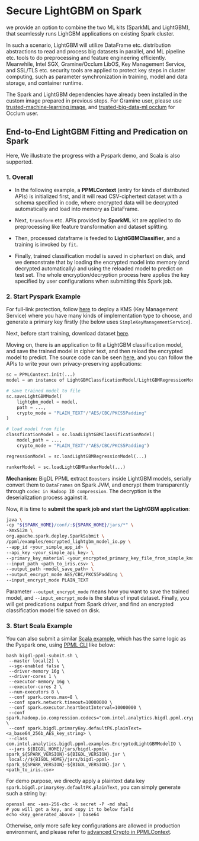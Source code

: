 # Secure LightGBM on Spark


we provide an option to combine the two ML kits (SparkML and LightGBM), that seamlessly runs LighGBM applications on existing Spark cluster.


In such a scenario, LightGBM will utilize DataFrame etc. distribution abstractions to read and process big datasets in parallel, and ML pipeline etc. tools to do preprocessing and feature engineering efficiently. Meanwhile, Intel SGX, Gramine/Occlum LibOS, Key Management Service, and SSL/TLS etc. security tools are applied to protect key steps in cluster computing, such as parameter synchronization in training, model and data storage, and container runtime.


The Spark and LightGBM dependencies have already been installed in the custom image prepared in previous steps. For Gramine user, please use [trusted-machine-learning image](https://github.com/intel-analytics/BigDL/tree/main/ppml/trusted-machine-learning#gramine-machine-learning-toolkit), and [trusted-big-data-ml occlum](https://github.com/intel-analytics/BigDL/tree/main/ppml/trusted-big-data-ml/scala/docker-occlum#trusted-big-data-ml-with-occlum) for Occlum user.


## End-to-End LightGBM Fitting and Predication on Spark


Here, We illustrate the progress with a Pyspark demo, and Scala is also supported. 

### 1. Overall


- In the following example, a **PPMLContext** (entry for kinds of distributed APIs) is initialized first, and it will read CSV-ciphertext dataset with a schema specified in code, where encrypted data will be decrypted automatically and load into memory as DataFrame.


- Next, `transform` etc. APIs provided by **SparkML** kit are applied to do preprocessing like feature transformation and dataset splitting.


- Then, processed dataframe is feeded to **LightGBMClassifier**, and a training is invoked by `fit`.


- Finally, trained classification model is saved in ciphertext on disk, and we demonstrate that by loading the encrypted model into memory (and decrypted automatically) and using the reloaded model to predict on test set. The whole encryption/decryption process here applies the key specified by user configurations when submitting this Spark job.


### 2. Start Pyspark Example


For full-link protection, follow [here](https://github.com/intel-analytics/BigDL/tree/main/ppml#41-create-ppmlcontext) to deploy a KMS (Key Management Service) where you have many kinds of implementation type to choose, and generate a primary key firstly (the below uses `SimpleKeyManagementService`).


Next, before start training, download dataset [here](https://github.com/intel-analytics/BigDL/tree/main/scala/dllib/src/main/scala/com/intel/analytics/bigdl/dllib/example/nnframes/lightGBM#uci-irisdata).


Moving on, there is an application to fit a LightGBM classification model, and save the trained model in cipher text, and then reload the encrypted model to predict. The source code can be seen [here](https://github.com/intel-analytics/BigDL/blob/main/python/ppml/example/lightgbm/encrypted_lightgbm_model_io.py), and you can follow the APIs to write your own privacy-preserving applications:


```python
sc = PPMLContext.init(...)
model = an instance of LightGBMClassficationModel/LightGBMRegressionModel/LightGBMRankerModel

# save trained model to file
sc.saveLightGBMModel(
    lightgbm_model = model,
    path = ...,
    crypto_mode = "PLAIN_TEXT"/"AES/CBC/PKCS5Padding"
)

# load model from file
classficationModel = sc.loadLightGBMClassificationModel(
    model_path = ...,
    crypto_mode = "PLAIN_TEXT"/"AES/CBC/PKCS5Padding")

regressionModel = sc.loadLightGBMRegressionModel(...)

rankerModel = sc.loadLightGBMRankerModel(...)
```


**Mechanism:** BigDL PPML extract `Boosters` inside LightGBM models, serially convert them to `DataFrames` on Spark JVM, and encrypt them transparently through `codec in Hadoop IO compression`. The decryption is the deserialization process against it.


Now, it is time to **submit the spark job and start the LightGBM application**:


```bash
java \
-cp "${SPARK_HOME}/conf/:${SPARK_HOME}/jars/*" \
-Xmx512m \
org.apache.spark.deploy.SparkSubmit \
/ppml/examples/encrypted_lightgbm_model_io.py \
--app_id <your_simple_app_id> \
--api_key <your_simple_api_key> \
--primary_key_material <your_encrypted_primary_key_file_from_simple_kms> \
--input_path <path_to_iris.csv> \
--output_path <model_save_path> \
--output_encrypt_mode AES/CBC/PKCS5Padding \
--input_encrypt_mode PLAIN_TEXT
```


Parameter `--output_encrypt_mode` means how you want to save the trained model, and `--input_encrypt_mode` is the status of input dataset. Finally, you will get predications output from Spark driver, and find an encrypted classification model file saved on disk.

### 3. Start Scala Example

You can also submit a similar [Scala example](https://github.com/intel-analytics/BigDL/blob/main/scala/ppml/src/main/scala/com/intel/analytics/bigdl/ppml/examples/EncryptedLightGBMModelIO.scala), which has the same logic as the Pyspark one, using [PPML CLI](https://github.com/intel-analytics/BigDL/blob/main/ppml/docs/submit_job.md#ppml-cli) like below:

```shell
bash bigdl-ppml-submit.sh \
 --master local[2] \
 --sgx-enabled false \
 --driver-memory 16g \
 --driver-cores 1 \
 --executor-memory 16g \
 --executor-cores 2 \
 --num-executors 8 \
 --conf spark.cores.max=8 \
 --conf spark.network.timeout=10000000 \
 --conf spark.executor.heartbeatInterval=10000000 \
 --conf spark.hadoop.io.compression.codecs="com.intel.analytics.bigdl.ppml.crypto.CryptoCodec" \
 --conf spark.bigdl.primaryKey.defaultPK.plainText=<a_base64_256b_AES_key_string> \
 --class com.intel.analytics.bigdl.ppml.examples.EncryptedLightGBMModelIO \
 --jars ${BIGDL_HOME}/jars/bigdl-ppml-spark_${SPARK_VERSION}-${BIGDL_VERSION}.jar \
 local://${BIGDL_HOME}/jars/bigdl-ppml-spark_${SPARK_VERSION}-${BIGDL_VERSION}.jar \
<path_to_iris.csv>
```

For demo purpose, we directly apply a plaintext data key `spark.bigdl.primaryKey.defaultPK.plainText`, you can simply generate such a string by:

```shell
openssl enc -aes-256-cbc -k secret -P -md sha1
# you will get a key, and copy it to below field
echo <key_generated_above> | base64
```

Otherwise, only more safe key configurations are allowed in production environment, and please refer to [advanced Crypto in PPMLContext](https://github.com/intel-analytics/BigDL/tree/main/ppml#configurations-of-key-and-kms-in-ppmlcontext).
